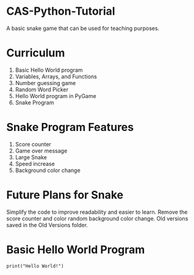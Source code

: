 # CAS-Python-Tutorial
A basic snake game that can be used for teaching purposes.

# Curriculum
1. Basic Hello World program
2. Variables, Arrays, and Functions
3. Number guessing game
4. Random Word Picker
5. Hello World program in PyGame
6. Snake Program

# Snake Program Features
1. Score counter
2. Game over message
3. Large Snake
4. Speed increase
5. Background color change

# Future Plans for Snake
Simplify the code to improve readability and easier to learn. Remove the score counter and color random background color change. Old versions saved in the Old Versions folder.

# Basic Hello World Program
```
print("Hello World!")
```
